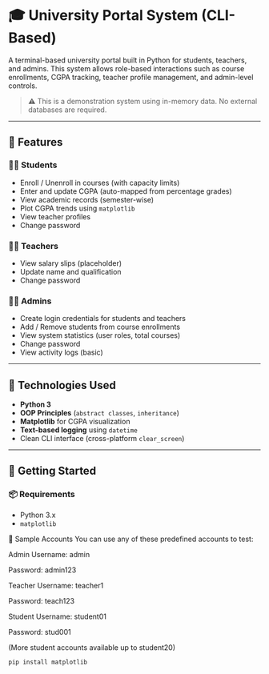 # 🎓 University Portal System (CLI-Based)

A terminal-based university portal built in Python for students, teachers, and admins. This system allows role-based interactions such as course enrollments, CGPA tracking, teacher profile management, and admin-level controls.

> ⚠️ This is a demonstration system using in-memory data. No external databases are required.

---

## 🔧 Features

### 👩‍🎓 Students
- Enroll / Unenroll in courses (with capacity limits)
- Enter and update CGPA (auto-mapped from percentage grades)
- View academic records (semester-wise)
- Plot CGPA trends using `matplotlib`
- View teacher profiles
- Change password

### 👨‍🏫 Teachers
- View salary slips (placeholder)
- Update name and qualification
- Change password

### 👩‍💼 Admins
- Create login credentials for students and teachers
- Add / Remove students from course enrollments
- View system statistics (user roles, total courses)
- Change password
- View activity logs (basic)

---

## 🧠 Technologies Used

- **Python 3**
- **OOP Principles** (`abstract classes`, `inheritance`)
- **Matplotlib** for CGPA visualization
- **Text-based logging** using `datetime`
- Clean CLI interface (cross-platform `clear_screen`)

---

## 🏁 Getting Started

### 📦 Requirements

- Python 3.x
- `matplotlib`  
  
🧪 Sample Accounts
You can use any of these predefined accounts to test:

Admin
Username: admin

Password: admin123

Teacher
Username: teacher1

Password: teach123

Student
Username: student01

Password: stud001

(More student accounts available up to student20)

  ```bash
  pip install matplotlib
